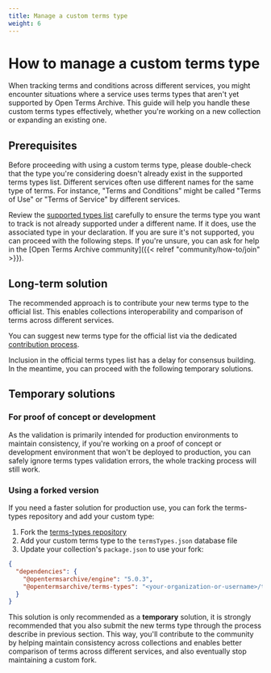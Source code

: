 ```yaml
---
title: Manage a custom terms type
weight: 6
---
```


# How to manage a custom terms type

When tracking terms and conditions across different services, you might encounter situations where a service uses terms types that aren't yet supported by Open Terms Archive.
This guide will help you handle these custom terms types effectively, whether you're working on a new collection or expanding an existing one.

## Prerequisites

Before proceeding with using a custom terms type, please double-check that the type you're considering doesn't already exist in the supported terms types list. Different services often use different names for the same type of terms. For instance, "Terms and Conditions" might be called "Terms of Use" or "Terms of Service" by different services.

Review the [supported types list](https://github.com/OpenTermsArchive/terms-types/blob/main/termsTypes.json) carefully to ensure the terms type you want to track is not already supported under a different name. If it does, use the associated type in your declaration. If you are sure it's not supported, you can proceed with the following steps. If you're unsure, you can ask for help in the [Open Terms Archive community]({{< relref "community/how-to/join" >}}).

## Long-term solution

The recommended approach is to contribute your new terms type to the official list. This enables collections interoperability and comparison of terms across different services.

You can suggest new terms type for the official list via the dedicated [contribution process](https://github.com/OpenTermsArchive/terms-types/blob/main/CONTRIBUTING.md#add-new-terms-types).

Inclusion in the official terms types list has a delay for consensus building. In the meantime, you can proceed with the following temporary solutions.

## Temporary solutions

### For proof of concept or development

As the validation is primarily intended for production environments to maintain consistency, if you're working on a proof of concept or development environment that won't be deployed to production, you can safely ignore terms types validation errors, the whole tracking process will still work.

### Using a forked version

If you need a faster solution for production use, you can fork the terms-types repository and add your custom type:

1. Fork the [terms-types repository](https://github.com/OpenTermsArchive/terms-types)
2. Add your custom terms type to the `termsTypes.json` database file
3. Update your collection's `package.json` to use your fork:

```json
{
  "dependencies": {
    "@opentermsarchive/engine": "5.0.3",
    "@opentermsarchive/terms-types": "<your-organization-or-username>/terms-types#main"
  }
}
```

This solution is only recommended as a **temporary** solution, it is strongly recommended that you also submit the new terms type through the process describe in previous section. This way, you'll contribute to the community by helping maintain consistency across collections and enables better comparison of terms across different services, and also eventually stop maintaining a custom fork.
